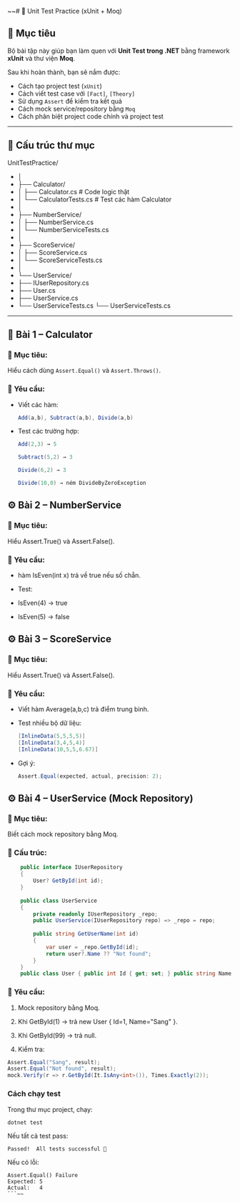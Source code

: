 ﻿~~# 🧪 Unit Test Practice (xUnit + Moq)

## 🎯 Mục tiêu
Bộ bài tập này giúp bạn làm quen với **Unit Test trong .NET** bằng framework **xUnit** và thư viện **Moq**.

Sau khi hoàn thành, bạn sẽ nắm được:
- Cách tạo project test (`xUnit`)
- Cách viết test case với `[Fact]`, `[Theory]`
- Sử dụng `Assert` để kiểm tra kết quả
- Cách mock service/repository bằng `Moq`
- Cách phân biệt project code chính và project test

---

## 🧩 Cấu trúc thư mục
UnitTestPractice/
* │
* ├── Calculator/
* │ ├── Calculator.cs # Code logic thật
* │ └── CalculatorTests.cs # Test các hàm Calculator
* │
* ├── NumberService/
* │ ├── NumberService.cs
* │ └── NumberServiceTests.cs
* │
* ├── ScoreService/
* │ ├── ScoreService.cs
* │ └── ScoreServiceTests.cs
* │
* └── UserService/
* ├── IUserRepository.cs
* ├── User.cs
* ├── UserService.cs
* └── UserServiceTests.cs └── UserServiceTests.cs

---

## 🧮 **Bài 1 – Calculator**

### 🎯 Mục tiêu:
Hiểu cách dùng `Assert.Equal()` và `Assert.Throws()`.

### 📘 Yêu cầu:
- Viết các hàm:
  ```csharp
  Add(a,b), Subtract(a,b), Divide(a,b)
- Test các trường hợp:
    ```csharp
    Add(2,3) → 5
    
    Subtract(5,2) → 3
    
    Divide(6,2) → 3
    
    Divide(10,0) → ném DivideByZeroException
    ```
## ⚙️ **Bài 2 – NumberService**

### 🎯 Mục tiêu:
Hiểu Assert.True() và Assert.False().
### 📘 Yêu cầu:
- hàm IsEven(int x) trả về true nếu số chẵn.

- Test:

- IsEven(4) → true

- IsEven(5) → false
## ⚙️ **Bài 3 – ScoreService**

### 🎯 Mục tiêu:
Hiểu Assert.True() và Assert.False().
### 📘 Yêu cầu:
- Viết hàm Average(a,b,c) trả điểm trung bình.

- Test nhiều bộ dữ liệu:
    ```csharp
    [InlineData(5,5,5,5)]
    [InlineData(3,4,5,4)]
    [InlineData(10,5,5,6.67)]
    ```
- Gợi ý:
  ```csharp
  Assert.Equal(expected, actual, precision: 2);
    ```
## ⚙️ **Bài 4 – UserService (Mock Repository)**
### 🎯 Mục tiêu:
Biết cách mock repository bằng Moq.
### 🧱 Cấu trúc:
```csharp
    public interface IUserRepository
    {
        User? GetById(int id);
    }
    
    public class UserService
    {
        private readonly IUserRepository _repo;
        public UserService(IUserRepository repo) => _repo = repo;
    
        public string GetUserName(int id)
        {
            var user = _repo.GetById(id);
            return user?.Name ?? "Not found";
        }
    }
    public class User { public int Id { get; set; } public string Name { get; set; } = ""; }
````        

### 📘 Yêu cầu:
1. Mock repository bằng Moq.

2. Khi GetById(1) → trả new User { Id=1, Name="Sang" }.

3. Khi GetById(99) → trả null.

4. Kiểm tra:
```csharp
Assert.Equal("Sang", result);
Assert.Equal("Not found", result);
mock.Verify(r => r.GetById(It.IsAny<int>()), Times.Exactly(2));

```
### Cách chạy test
Trong thư mục project, chạy:
```
dotnet test
```
Nếu tất cả test pass:
```
Passed!  All tests successful 🎉
```
Nếu có lỗi:
```
Assert.Equal() Failure
Expected: 5
Actual:   4
```~~
